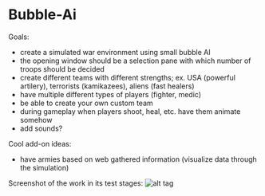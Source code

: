 Bubble-Ai
=========
Goals:
- create a simulated war environment using small bubble AI
- the opening window should be a selection pane with which number of troops should be decided
- create different teams with different strengths; ex. USA (powerful artilery), terrorists (kamikazees), aliens (fast healers)
- have multiple different types of players (fighter, medic)
- be able to create your own custom team
- during gameplay when players shoot, heal, etc. have them animate somehow
- add sounds?

Cool add-on ideas:
- have armies based on web gathered information (visualize data through the simulation)

Screenshot of the work in its test stages:
![alt tag](https://raw.githubusercontent.com/mkausas/Bubble-Ai/master/pics/pic1.png)
